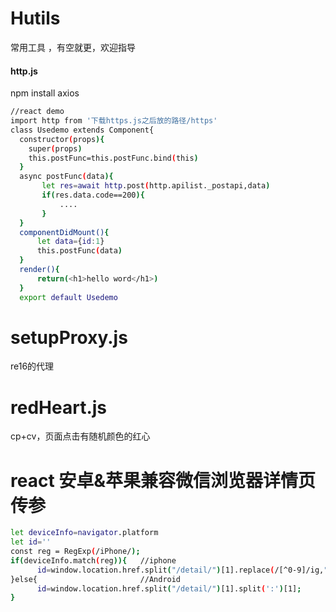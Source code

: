 # Hutils
常用工具 ，有空就更，欢迎指导

#### http.js 
npm install axios
```bash
//react demo
import http from '下载https.js之后放的路径/https'
class Usedemo extends Component{
  constructor(props){
    super(props)
    this.postFunc=this.postFunc.bind(this)
  }
  async postFunc(data){
       let res=await http.post(http.apilist._postapi,data)
       if(res.data.code==200){
           ....
       }
  }
  componentDidMount(){
      let data={id:1}
      this.postFunc(data)
  }
  render(){
      return(<h1>hello word</h1>)
  }
  export default Usedemo
```




# setupProxy.js
re16的代理

# redHeart.js
cp+cv，页面点击有随机颜色的红心

# react 安卓&苹果兼容微信浏览器详情页传参
```bash
let deviceInfo=navigator.platform
let id=''
const reg = RegExp(/iPhone/);
if(deviceInfo.match(reg)){   //iphone
      id=window.location.href.split("/detail/")[1].replace(/[^0-9]/ig,"");
}else{                       //Android
      id=window.location.href.split("/detail/")[1].split(':')[1];
}
```
